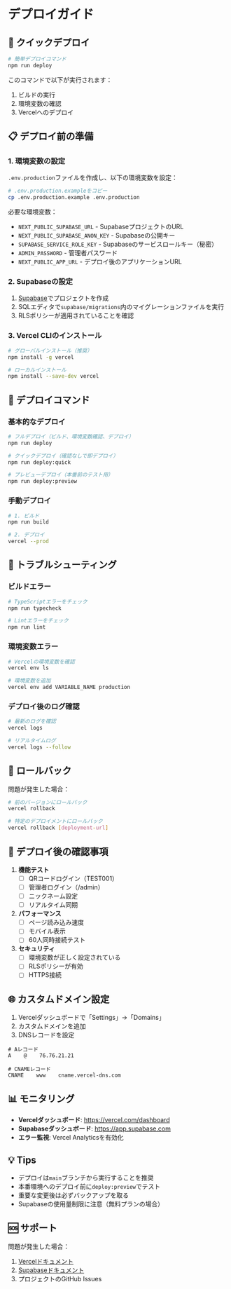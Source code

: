 # デプロイガイド

## 🚀 クイックデプロイ

```bash
# 簡単デプロイコマンド
npm run deploy
```

このコマンドで以下が実行されます：
1. ビルドの実行
2. 環境変数の確認
3. Vercelへのデプロイ

## 📋 デプロイ前の準備

### 1. 環境変数の設定

`.env.production`ファイルを作成し、以下の環境変数を設定：

```bash
# .env.production.exampleをコピー
cp .env.production.example .env.production
```

必要な環境変数：
- `NEXT_PUBLIC_SUPABASE_URL` - SupabaseプロジェクトのURL
- `NEXT_PUBLIC_SUPABASE_ANON_KEY` - Supabaseの公開キー
- `SUPABASE_SERVICE_ROLE_KEY` - Supabaseのサービスロールキー（秘密）
- `ADMIN_PASSWORD` - 管理者パスワード
- `NEXT_PUBLIC_APP_URL` - デプロイ後のアプリケーションURL

### 2. Supabaseの設定

1. [Supabase](https://supabase.com)でプロジェクトを作成
2. SQLエディタで`supabase/migrations`内のマイグレーションファイルを実行
3. RLSポリシーが適用されていることを確認

### 3. Vercel CLIのインストール

```bash
# グローバルインストール（推奨）
npm install -g vercel

# ローカルインストール
npm install --save-dev vercel
```

## 🎯 デプロイコマンド

### 基本的なデプロイ

```bash
# フルデプロイ（ビルド、環境変数確認、デプロイ）
npm run deploy

# クイックデプロイ（確認なしで即デプロイ）
npm run deploy:quick

# プレビューデプロイ（本番前のテスト用）
npm run deploy:preview
```

### 手動デプロイ

```bash
# 1. ビルド
npm run build

# 2. デプロイ
vercel --prod
```

## 🔧 トラブルシューティング

### ビルドエラー

```bash
# TypeScriptエラーをチェック
npm run typecheck

# Lintエラーをチェック
npm run lint
```

### 環境変数エラー

```bash
# Vercelの環境変数を確認
vercel env ls

# 環境変数を追加
vercel env add VARIABLE_NAME production
```

### デプロイ後のログ確認

```bash
# 最新のログを確認
vercel logs

# リアルタイムログ
vercel logs --follow
```

## 🔄 ロールバック

問題が発生した場合：

```bash
# 前のバージョンにロールバック
vercel rollback

# 特定のデプロイメントにロールバック
vercel rollback [deployment-url]
```

## 📱 デプロイ後の確認事項

1. **機能テスト**
   - [ ] QRコードログイン（TEST001）
   - [ ] 管理者ログイン（/admin）
   - [ ] ニックネーム設定
   - [ ] リアルタイム同期

2. **パフォーマンス**
   - [ ] ページ読み込み速度
   - [ ] モバイル表示
   - [ ] 60人同時接続テスト

3. **セキュリティ**
   - [ ] 環境変数が正しく設定されている
   - [ ] RLSポリシーが有効
   - [ ] HTTPS接続

## 🌐 カスタムドメイン設定

1. Vercelダッシュボードで「Settings」→「Domains」
2. カスタムドメインを追加
3. DNSレコードを設定

```
# Aレコード
A    @    76.76.21.21

# CNAMEレコード
CNAME    www    cname.vercel-dns.com
```

## 📊 モニタリング

- **Vercelダッシュボード**: https://vercel.com/dashboard
- **Supabaseダッシュボード**: https://app.supabase.com
- **エラー監視**: Vercel Analyticsを有効化

## 💡 Tips

- デプロイは`main`ブランチから実行することを推奨
- 本番環境へのデプロイ前に`deploy:preview`でテスト
- 重要な変更後は必ずバックアップを取る
- Supabaseの使用量制限に注意（無料プランの場合）

## 🆘 サポート

問題が発生した場合：
1. [Vercelドキュメント](https://vercel.com/docs)
2. [Supabaseドキュメント](https://supabase.com/docs)
3. プロジェクトのGitHub Issues